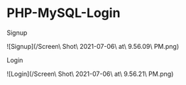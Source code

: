 # PHP-MySQL-Login

Signup

![Signup](/Screen\ Shot\ 2021-07-06\ at\ 9.56.09\ PM.png)

Login

![Login](/Screen\ Shot\ 2021-07-06\ at\ 9.56.21\ PM.png)
